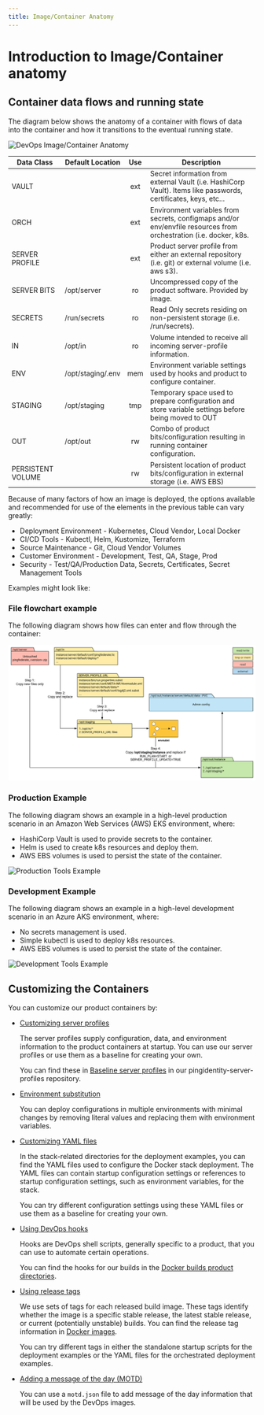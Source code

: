 ```yaml
---
title: Image/Container Anatomy
---
```

# Introduction to Image/Container anatomy

## Container data flows and running state

The diagram below shows the anatomy of a container with flows of data into the container and how it transitions to the eventual running state.

![DevOps Image/Container Anatomy](../images/container-anatomy-1.svg)

| Data Class        | Default Location  | Use | Description                                                                                                       |
| ----------------- | ----------------- | :-: | ----------------------------------------------------------------------------------------------------------------- |
| VAULT             |                   | ext | Secret information from external Vault (i.e. HashiCorp Vault).  Items like passwords, certificates, keys, etc...  |
| ORCH              |                   | ext | Environment variables from secrets, configmaps and/or env/envfile resources from orchestration (i.e. docker, k8s. |
| SERVER PROFILE    |                   | ext | Product server profile from either an external repository (i.e. git) or external volume (i.e. aws s3).            |
| SERVER BITS       | /opt/server       | ro  | Uncompressed copy of the product software.  Provided by image.                                                    |
| SECRETS           | /run/secrets      | ro  | Read Only secrets residing on non-persistent storage (i.e. /run/secrets).                                         |
| IN                | /opt/in           | ro  | Volume intended to receive all incoming server-profile information.                                               |
| ENV               | /opt/staging/.env | mem | Environment variable settings used by hooks and product to configure container.                                   |
| STAGING           | /opt/staging      | tmp | Temporary space used to prepare configuration and store variable settings before being moved to OUT               |
| OUT               | /opt/out          | rw  | Combo of product bits/configuration resulting in running container configuration.                                 |
| PERSISTENT VOLUME |                   | rw  | Persistent location of product bits/configuration in external storage (i.e. AWS EBS)                              |

Because of many factors of how an image is deployed, the options available and recommended for use of the elements in the previous table can vary greatly:

* Deployment Environment - Kubernetes, Cloud Vendor, Local Docker
* CI/CD Tools - Kubectl, Helm, Kustomize, Terraform
* Source Maintenance - Git, Cloud Vendor Volumes
* Customer Environment - Development, Test, QA, Stage, Prod
* Security - Test/QA/Production Data, Secrets, Certificates, Secret Management Tools


Examples might look like:

### File flowchart example

The following diagram shows how files can enter and flow through the container:

![File Flowchart Example](../images/container-anatomy-flow.svg)

### Production Example

The following diagram shows an example in a high-level production scenario in an Amazon Web Services (AWS) EKS environment, where:

* HashiCorp Vault is used to provide secrets to the container.
* Helm is used to create k8s resources and deploy them.
* AWS EBS volumes is used to persist the state of the container.

![Production Tools Example](../images/container-anatomy-1-prod.svg)

### Development Example

The following diagram shows an example in a high-level development scenario in an Azure AKS environment, where:

* No secrets management is used.
* Simple kubectl is used to deploy k8s resources.
* AWS EBS volumes is used to persist the state of the container.

![Development Tools Example](../images/container-anatomy-1-dev.svg)

## Customizing the Containers

You can customize our product containers by:

* [Customizing server profiles](../how-to/profiles.md)

    The server profiles supply configuration, data, and environment information to the product containers at startup. You can use our server profiles or use them as a baseline for creating your own.

    You can find these in [Baseline server profiles](https://github.com/pingidentity/pingidentity-server-profiles/tree/master/baseline) in our pingidentity-server-profiles repository.

* [Environment substitution](../how-to/profilesSubstitution.md)
  
    You can deploy configurations in multiple environments with minimal changes by removing literal values and replacing them with environment variables.

* [Customizing YAML files](yamlFiles.md)

    In the stack-related directories for the deployment examples, you can find the YAML files used to configure the Docker stack deployment. The YAML files can contain startup configuration settings or references to startup configuration settings, such as environment variables, for the stack.

    You can try different configuration settings using these YAML files or use them as a baseline for creating your own.

* [Using DevOps hooks](hooks.md)

    Hooks are DevOps shell scripts, generally specific to a product, that you can use to automate certain operations.

    You can find the hooks for our builds in the [Docker builds product directories](../docker-builds/README.md).

* [Using release tags](releaseTags.md)

    We use sets of tags for each released build image. These tags identify whether the image is a specific stable release, the latest stable release, or current (potentially unstable) builds. You can find the release tag information in [Docker images](releaseTags.md).

    You can try different tags in either the standalone startup scripts for the deployment examples or the YAML files for the orchestrated deployment examples.

* [Adding a message of the day (MOTD)](addMOTD.md)

    You can use a `motd.json` file to add message of the day information that will be used by the DevOps images.